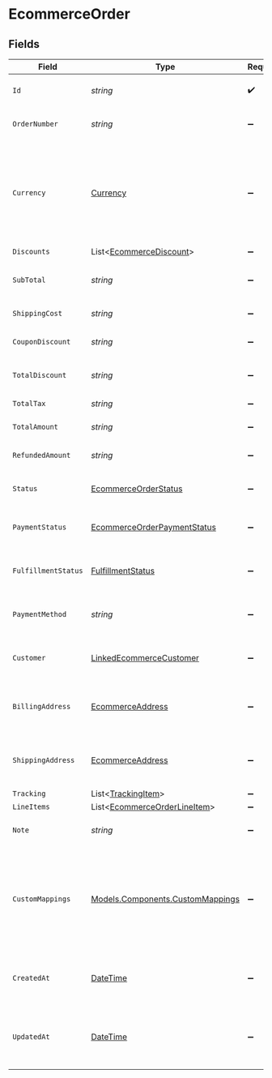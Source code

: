 # EcommerceOrder


## Fields

| Field                                                                                                                              | Type                                                                                                                               | Required                                                                                                                           | Description                                                                                                                        | Example                                                                                                                            |
| ---------------------------------------------------------------------------------------------------------------------------------- | ---------------------------------------------------------------------------------------------------------------------------------- | ---------------------------------------------------------------------------------------------------------------------------------- | ---------------------------------------------------------------------------------------------------------------------------------- | ---------------------------------------------------------------------------------------------------------------------------------- |
| `Id`                                                                                                                               | *string*                                                                                                                           | :heavy_check_mark:                                                                                                                 | A unique identifier for an object.                                                                                                 | 12345                                                                                                                              |
| `OrderNumber`                                                                                                                      | *string*                                                                                                                           | :heavy_minus_sign:                                                                                                                 | Order number, if any.                                                                                                              | 123456789                                                                                                                          |
| `Currency`                                                                                                                         | [Currency](../../Models/Components/Currency.md)                                                                                    | :heavy_minus_sign:                                                                                                                 | Indicates the associated currency for an amount of money. Values correspond to [ISO 4217](https://en.wikipedia.org/wiki/ISO_4217). | USD                                                                                                                                |
| `Discounts`                                                                                                                        | List<[EcommerceDiscount](../../Models/Components/EcommerceDiscount.md)>                                                            | :heavy_minus_sign:                                                                                                                 | N/A                                                                                                                                |                                                                                                                                    |
| `SubTotal`                                                                                                                         | *string*                                                                                                                           | :heavy_minus_sign:                                                                                                                 | Sub-total amount, normally before tax.                                                                                             | 45.17                                                                                                                              |
| `ShippingCost`                                                                                                                     | *string*                                                                                                                           | :heavy_minus_sign:                                                                                                                 | Shipping cost, if any.                                                                                                             | 5.17                                                                                                                               |
| `CouponDiscount`                                                                                                                   | *string*                                                                                                                           | :heavy_minus_sign:                                                                                                                 | Coupon discount, if any.                                                                                                           | 5.5                                                                                                                                |
| `TotalDiscount`                                                                                                                    | *string*                                                                                                                           | :heavy_minus_sign:                                                                                                                 | Total discount, if any.                                                                                                            | 5.5                                                                                                                                |
| `TotalTax`                                                                                                                         | *string*                                                                                                                           | :heavy_minus_sign:                                                                                                                 | Total tax, if any.                                                                                                                 | 5.16                                                                                                                               |
| `TotalAmount`                                                                                                                      | *string*                                                                                                                           | :heavy_minus_sign:                                                                                                                 | Total amount due.                                                                                                                  | 50.17                                                                                                                              |
| `RefundedAmount`                                                                                                                   | *string*                                                                                                                           | :heavy_minus_sign:                                                                                                                 | Refunded amount, if any.                                                                                                           | 5.5                                                                                                                                |
| `Status`                                                                                                                           | [EcommerceOrderStatus](../../Models/Components/EcommerceOrderStatus.md)                                                            | :heavy_minus_sign:                                                                                                                 | Current status of the order.                                                                                                       | active                                                                                                                             |
| `PaymentStatus`                                                                                                                    | [EcommerceOrderPaymentStatus](../../Models/Components/EcommerceOrderPaymentStatus.md)                                              | :heavy_minus_sign:                                                                                                                 | Current payment status of the order.                                                                                               | paid                                                                                                                               |
| `FulfillmentStatus`                                                                                                                | [FulfillmentStatus](../../Models/Components/FulfillmentStatus.md)                                                                  | :heavy_minus_sign:                                                                                                                 | Current fulfillment status of the order.                                                                                           | shipped                                                                                                                            |
| `PaymentMethod`                                                                                                                    | *string*                                                                                                                           | :heavy_minus_sign:                                                                                                                 | Payment method used for this order.                                                                                                | credit_card                                                                                                                        |
| `Customer`                                                                                                                         | [LinkedEcommerceCustomer](../../Models/Components/LinkedEcommerceCustomer.md)                                                      | :heavy_minus_sign:                                                                                                                 | The customer this entity is linked to.                                                                                             |                                                                                                                                    |
| `BillingAddress`                                                                                                                   | [EcommerceAddress](../../Models/Components/EcommerceAddress.md)                                                                    | :heavy_minus_sign:                                                                                                                 | An object representing a shipping or billing address.                                                                              |                                                                                                                                    |
| `ShippingAddress`                                                                                                                  | [EcommerceAddress](../../Models/Components/EcommerceAddress.md)                                                                    | :heavy_minus_sign:                                                                                                                 | An object representing a shipping or billing address.                                                                              |                                                                                                                                    |
| `Tracking`                                                                                                                         | List<[TrackingItem](../../Models/Components/TrackingItem.md)>                                                                      | :heavy_minus_sign:                                                                                                                 | N/A                                                                                                                                |                                                                                                                                    |
| `LineItems`                                                                                                                        | List<[EcommerceOrderLineItem](../../Models/Components/EcommerceOrderLineItem.md)>                                                  | :heavy_minus_sign:                                                                                                                 | N/A                                                                                                                                |                                                                                                                                    |
| `Note`                                                                                                                             | *string*                                                                                                                           | :heavy_minus_sign:                                                                                                                 | Note for the order.                                                                                                                | Special instructions for delivery                                                                                                  |
| `CustomMappings`                                                                                                                   | [Models.Components.CustomMappings](../../Models/Components/CustomMappings.md)                                                      | :heavy_minus_sign:                                                                                                                 | When custom mappings are configured on the resource, the result is included here.                                                  |                                                                                                                                    |
| `CreatedAt`                                                                                                                        | [DateTime](https://learn.microsoft.com/en-us/dotnet/api/system.datetime?view=net-5.0)                                              | :heavy_minus_sign:                                                                                                                 | The date and time when the object was created.                                                                                     | 2020-09-30T07:43:32.000Z                                                                                                           |
| `UpdatedAt`                                                                                                                        | [DateTime](https://learn.microsoft.com/en-us/dotnet/api/system.datetime?view=net-5.0)                                              | :heavy_minus_sign:                                                                                                                 | The date and time when the object was last updated.                                                                                | 2020-09-30T07:43:32.000Z                                                                                                           |